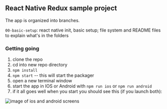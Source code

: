 ## React Native Redux sample project

The app is organized into branches.


`00-basic-setup`: react native init, basic setup; file system and README files to explain what's in the folders

### Getting going
1. clone the repo
1. cd into new repo directory
1. `npm install`
1. `npm start` -- this will start the packager
1. open a new terminal window
1. start the app in IOS or Android with `npm run ios` or `npm run android`
1. if it all goes well when you start you should see this (if you launch both):

![image of ios and android screens](http://imgur.com/a/Pgvcr)

